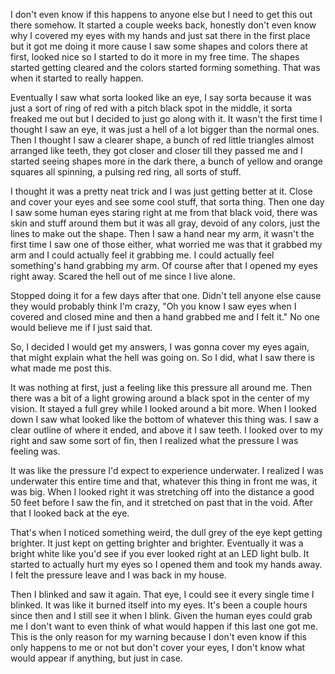 I don't even know if this happens to anyone else but I need to get this out there somehow. It started a couple weeks back, honestly don't even know why I covered my eyes with my hands and just sat there in the first place but it got me doing it more cause I saw some shapes and colors there at first, looked nice so I started to do it more in my free time. The shapes started getting cleared and the colors started forming something. That was when it started to really happen.

Eventually I saw what sorta looked like an eye, I say sorta because it was just a sort of ring of red with a pitch black spot in the middle, it sorta freaked me out but I decided to just go along with it. It wasn't the first time I thought I saw an eye, it was just a hell of a lot bigger than the normal ones. Then I thought I saw a clearer shape, a bunch of red little triangles almost arranged like teeth, they got closer and closer till they passed me and I started seeing shapes more in the dark there, a bunch of yellow and orange squares all spinning, a pulsing red ring, all sorts of stuff.

I thought it was a pretty neat trick and I was just getting better at it. Close and cover your eyes and see some cool stuff, that sorta thing. Then one day I saw some human eyes staring right at me from that black void, there was skin and stuff around them but it was all gray, devoid of any colors, just the lines to make out the shape. Then I saw a hand near my arm, it wasn't the first time I saw one of those either, what worried me was that it grabbed my arm and I could actually feel it grabbing me. I could actually feel something's hand grabbing my arm. Of course after that I opened my eyes right away. Scared the hell out of me since I live alone.

Stopped doing it for a few days after that one. Didn't tell anyone else cause they would probably think I'm crazy, "Oh you know I saw eyes when I covered and closed mine and then a hand grabbed me and I felt it." No one would believe me if I just said that.

So, I decided I would get my answers, I was gonna cover my eyes again, that might explain what the hell was going on. So I did, what I saw there is what made me post this.

It was nothing at first, just a feeling like this pressure all around me. Then there was a bit of a light growing around a black spot in the center of my vision. It stayed a full grey while I looked around a bit more. When I looked down I saw what looked like the bottom of whatever this thing was. I saw a clear outline of where it ended, and above it I saw teeth. I looked over to my right and saw some sort of fin, then I realized what the pressure I was feeling was. 

It was like the pressure I'd expect to experience underwater. I realized I was underwater this entire time and that, whatever this thing in front me was, it was big. When I looked right it was stretching off into the distance a good 50 feet before I saw the fin, and it stretched on past that in the void. After that I looked back at the eye.

That's when I noticed something weird, the dull grey of the eye kept getting brighter. It just kept on getting brighter and brighter. Eventually it was a bright white like you'd see if you ever looked right at an LED light bulb. It started to actually hurt my eyes so I opened them and took my hands away. I felt the pressure leave and I was back in my house.

Then I blinked and saw it again. That eye, I could see it every single time I blinked. It was like it burned itself into my eyes. It's been a couple hours since then and I still see it when I blink. Given the human eyes could grab me I don't want to even think of what would happen if this last one got me. This is the only reason for my warning because I don't even know if this only happens to me or not but don't cover your eyes, I don't know what would appear if anything, but just in case.